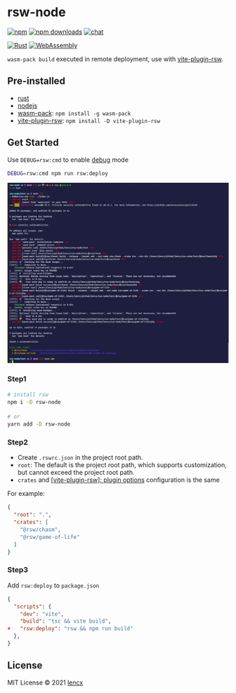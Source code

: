 # rsw-node

[![npm](https://img.shields.io/npm/v/rsw-node.svg)](https://www.npmjs.com/package/rsw-node)
[![npm downloads](https://img.shields.io/npm/dm/rsw-node.svg)](https://npmjs.org/package/rsw-node)
[![chat](https://img.shields.io/badge/chat-discord-blue?style=flat&logo=discord)](https://discord.gg/euyYWXTwmk)

[![Rust](https://img.shields.io/badge/-Rust-DEA584?style=flat&logo=rust&logoColor=000000)](https://www.rust-lang.org)
[![WebAssembly](https://img.shields.io/badge/-WebAssembly-654FF0?style=flat&logo=webassembly&logoColor=ffffff)](https://webassembly.org)

`wasm-pack build` executed in remote deployment, use with [vite-plugin-rsw](https://github.com/lencx/vite-plugin-rsw).

## Pre-installed

* [rust](https://www.rust-lang.org/learn/get-started)
* [nodejs](https://nodejs.org)
* [wasm-pack](https://github.com/rustwasm/wasm-pack): `npm install -g wasm-pack`
* [vite-plugin-rsw](https://github.com/lencx/vite-plugin-rsw): `npm install -D vite-plugin-rsw`

## Get Started

Use `DEBUG=rsw:cmd` to enable [debug](https://github.com/visionmedia/debug) mode

```bash
DEBUG=rsw:cmd npm run rsw:deploy
```

![debug](./assets/debug.png)

### Step1

```bash
# install rsw
npm i -D rsw-node

# or
yarn add -D rsw-node
```

### Step2

* Create `.rswrc.json` in the project root path.
* `root`: The default is the project root path, which supports customization, but cannot exceed the project root path.
* `crates` and [[vite-plugin-rsw]: plugin options](https://github.com/lencx/vite-plugin-rsw#plugin-options) configuration is the same

For example:

```json
{
  "root": ".",
  "crates": [
    "@rsw/chasm",
    "@rsw/game-of-life"
  ]
}
```

### Step3

Add `rsw:deploy` to `package.json`

```json
{
  "scripts": {
    "dev": "vite",
    "build": "tsc && vite build",
+   "rsw:deploy": "rsw && npm run build"
  },
}
```

## License

MIT License © 2021 [lencx](https://github.com/lencx)
